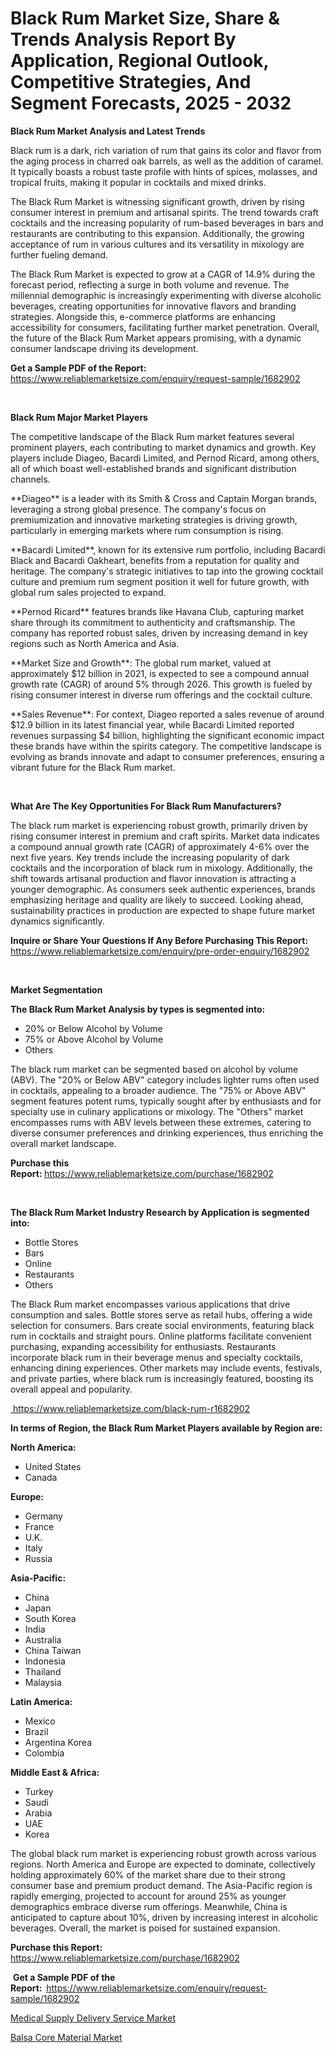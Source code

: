 <p><h1>Black Rum Market Size, Share & Trends Analysis Report By Application, Regional Outlook, Competitive Strategies, And Segment Forecasts, 2025 - 2032</h1></p><p><strong>Black Rum Market Analysis and Latest Trends</strong></p>
<p><p>Black rum is a dark, rich variation of rum that gains its color and flavor from the aging process in charred oak barrels, as well as the addition of caramel. It typically boasts a robust taste profile with hints of spices, molasses, and tropical fruits, making it popular in cocktails and mixed drinks.</p><p>The Black Rum Market is witnessing significant growth, driven by rising consumer interest in premium and artisanal spirits. The trend towards craft cocktails and the increasing popularity of rum-based beverages in bars and restaurants are contributing to this expansion. Additionally, the growing acceptance of rum in various cultures and its versatility in mixology are further fueling demand.</p><p>The Black Rum Market is expected to grow at a CAGR of 14.9% during the forecast period, reflecting a surge in both volume and revenue. The millennial demographic is increasingly experimenting with diverse alcoholic beverages, creating opportunities for innovative flavors and branding strategies. Alongside this, e-commerce platforms are enhancing accessibility for consumers, facilitating further market penetration. Overall, the future of the Black Rum Market appears promising, with a dynamic consumer landscape driving its development.</p></p>
<p><strong>Get a Sample PDF of the Report:&nbsp;</strong> <a href="https://www.reliablemarketsize.com/enquiry/request-sample/1682902?utm_campaign=2005&utm_medium=2&utm_source=Github&utm_content=ia&utm_term=26032025&utm_id=black-rum">https://www.reliablemarketsize.com/enquiry/request-sample/1682902</a></p>
<p>&nbsp;</p>
<p><strong>Black Rum Major Market Players</strong></p>
<p><p>The competitive landscape of the Black Rum market features several prominent players, each contributing to market dynamics and growth. Key players include Diageo, Bacardi Limited, and Pernod Ricard, among others, all of which boast well-established brands and significant distribution channels.</p><p>**Diageo** is a leader with its Smith & Cross and Captain Morgan brands, leveraging a strong global presence. The company's focus on premiumization and innovative marketing strategies is driving growth, particularly in emerging markets where rum consumption is rising.</p><p>**Bacardi Limited**, known for its extensive rum portfolio, including Bacardi Black and Bacardi Oakheart, benefits from a reputation for quality and heritage. The company's strategic initiatives to tap into the growing cocktail culture and premium rum segment position it well for future growth, with global rum sales projected to expand.</p><p>**Pernod Ricard** features brands like Havana Club, capturing market share through its commitment to authenticity and craftsmanship. The company has reported robust sales, driven by increasing demand in key regions such as North America and Asia.</p><p>**Market Size and Growth**: The global rum market, valued at approximately $12 billion in 2021, is expected to see a compound annual growth rate (CAGR) of around 5% through 2026. This growth is fueled by rising consumer interest in diverse rum offerings and the cocktail culture.</p><p>**Sales Revenue**: For context, Diageo reported a sales revenue of around $12.9 billion in its latest financial year, while Bacardi Limited reported revenues surpassing $4 billion, highlighting the significant economic impact these brands have within the spirits category. The competitive landscape is evolving as brands innovate and adapt to consumer preferences, ensuring a vibrant future for the Black Rum market.</p></p>
<p>&nbsp;</p>
<p><strong>What Are The Key Opportunities For Black Rum Manufacturers?</strong></p>
<p><p>The black rum market is experiencing robust growth, primarily driven by rising consumer interest in premium and craft spirits. Market data indicates a compound annual growth rate (CAGR) of approximately 4-6% over the next five years. Key trends include the increasing popularity of dark cocktails and the incorporation of black rum in mixology. Additionally, the shift towards artisanal production and flavor innovation is attracting a younger demographic. As consumers seek authentic experiences, brands emphasizing heritage and quality are likely to succeed. Looking ahead, sustainability practices in production are expected to shape future market dynamics significantly.</p></p>
<p><strong>Inquire or Share Your Questions If Any Before Purchasing This Report:</strong> <a href="https://www.reliablemarketsize.com/enquiry/pre-order-enquiry/1682902?utm_campaign=2005&utm_medium=2&utm_source=Github&utm_content=ia&utm_term=26032025&utm_id=black-rum">https://www.reliablemarketsize.com/enquiry/pre-order-enquiry/1682902</a></p>
<p>&nbsp;</p>
<p><strong>Market Segmentation</strong></p>
<p><strong>The Black Rum Market Analysis by types is segmented into:</strong></p>
<p><ul><li>20% or Below Alcohol by Volume</li><li>75% or Above Alcohol by Volume</li><li>Others</li></ul></p>
<p><p>The black rum market can be segmented based on alcohol by volume (ABV). The "20% or Below ABV" category includes lighter rums often used in cocktails, appealing to a broader audience. The "75% or Above ABV" segment features potent rums, typically sought after by enthusiasts and for specialty use in culinary applications or mixology. The "Others" market encompasses rums with ABV levels between these extremes, catering to diverse consumer preferences and drinking experiences, thus enriching the overall market landscape.</p></p>
<p><strong>Purchase this Report:&nbsp;</strong><a href="https://www.reliablemarketsize.com/purchase/1682902?utm_campaign=2005&utm_medium=2&utm_source=Github&utm_content=ia&utm_term=26032025&utm_id=black-rum">https://www.reliablemarketsize.com/purchase/1682902</a></p>
<p>&nbsp;</p>
<p><strong>The Black Rum Market Industry Research by Application is segmented into:</strong></p>
<p><ul><li>Bottle Stores</li><li>Bars</li><li>Online</li><li>Restaurants</li><li>Others</li></ul></p>
<p><p>The Black Rum market encompasses various applications that drive consumption and sales. Bottle stores serve as retail hubs, offering a wide selection for consumers. Bars create social environments, featuring black rum in cocktails and straight pours. Online platforms facilitate convenient purchasing, expanding accessibility for enthusiasts. Restaurants incorporate black rum in their beverage menus and specialty cocktails, enhancing dining experiences. Other markets may include events, festivals, and private parties, where black rum is increasingly featured, boosting its overall appeal and popularity.</p></p>
<p><a href="https://www.reliablemarketsize.com/black-rum-r1682902?utm_campaign=2005&utm_medium=2&utm_source=Github&utm_content=ia&utm_term=26032025&utm_id=black-rum">&nbsp;https://www.reliablemarketsize.com/black-rum-r1682902</a></p>
<p><strong>In terms of Region, the Black Rum Market Players available by Region are:</strong></p>
<p>
    <p> <strong> North America: </strong>
        <ul>
            <li>United States</li>
            <li>Canada</li>
        </ul>
        </p> 
    <p> <strong> Europe: </strong>
        <ul>
            <li>Germany</li>
            <li>France</li>
            <li>U.K.</li>
            <li>Italy</li>
            <li>Russia</li>
        </ul>
        </p> 
    <p> <strong> Asia-Pacific: </strong>
        <ul>
            <li>China</li>
            <li>Japan</li>
            <li>South Korea</li>
            <li>India</li>
            <li>Australia</li>
            <li>China Taiwan</li>
            <li>Indonesia</li>
            <li>Thailand</li>
            <li>Malaysia</li>
        </ul>
        </p> 
    <p> <strong> Latin America: </strong>
        <ul>
            <li>Mexico</li>
            <li>Brazil</li>
            <li>Argentina Korea</li>
            <li>Colombia</li>
        </ul>
        </p> 
    <p> <strong> Middle East & Africa: </strong>
        <ul>
            <li>Turkey</li>
            <li>Saudi</li>
            <li>Arabia</li>
            <li>UAE</li>
            <li>Korea</li>
        </ul>
    </p>
    </p>
<p><p>The global black rum market is experiencing robust growth across various regions. North America and Europe are expected to dominate, collectively holding approximately 60% of the market share due to their strong consumer base and premium product demand. The Asia-Pacific region is rapidly emerging, projected to account for around 25% as younger demographics embrace diverse rum offerings. Meanwhile, China is anticipated to capture about 10%, driven by increasing interest in alcoholic beverages. Overall, the market is poised for sustained expansion.</p></p>
<p><strong>Purchase this Report: </strong><a href="https://www.reliablemarketsize.com/purchase/1682902?utm_campaign=2005&utm_medium=2&utm_source=Github&utm_content=ia&utm_term=26032025&utm_id=black-rum">https://www.reliablemarketsize.com/purchase/1682902</a></p>
<p>&nbsp;<strong>Get a Sample PDF of the Report:&nbsp;&nbsp;</strong><a href="https://www.reliablemarketsize.com/enquiry/request-sample/1682902?utm_campaign=2005&utm_medium=2&utm_source=Github&utm_content=ia&utm_term=26032025&utm_id=black-rum">https://www.reliablemarketsize.com/enquiry/request-sample/1682902</a></p>
<p><strong></strong></p>
<p><p><a href="https://github.com/eskelimaksic/Market-Research-Report-List-1/blob/main/medical-supply-delivery-service-market.md?utm_campaign=2005&utm_medium=2&utm_source=Github&utm_content=ia&utm_term=26032025&utm_id=black-rum">Medical Supply Delivery Service Market</a></p><p><a href="https://github.com/kohushamudo3/Market-Research-Report-List-1/blob/main/balsa-core-material-market.md?utm_campaign=2005&utm_medium=2&utm_source=Github&utm_content=ia&utm_term=26032025&utm_id=black-rum">Balsa Core Material Market</a></p></p>